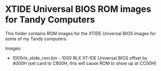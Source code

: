 # XTIDE Universal BIOS ROM images for Tandy Computers

This folder contains ROM images for the XTIDE Universal BIOS images for some of my Tandy computers.

Images:

* 1000rlx_xtide_rom.bin - 1000 RLX XT-IDE Universal BIOS offset by 4000H (set card to C800H, this will cause ROM to show up at CC00H)

